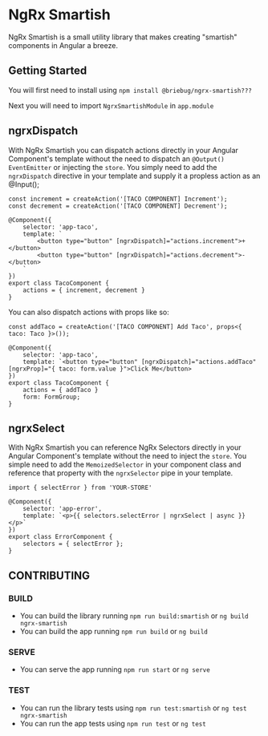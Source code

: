 # NgRx Smartish

NgRx Smartish is a small utility library that makes creating "smartish" components in Angular a breeze.


## Getting Started

You will first need to install using `npm install @briebug/ngrx-smartish???`

Next you will need to import `NgrxSmartishModule` in `app.module`

## ngrxDispatch

With NgRx Smartish you can dispatch actions directly in your Angular Component's template without the need to dispatch an `@Output() EventEmitter` or injecting the `store`. You simply need to add the `ngrxDispatch` directive in your template and supply it a propless action as an @Input();

```
const increment = createAction('[TACO COMPONENT] Increment');
const decrement = createAction('[TACO COMPONENT] Decrement');

@Component({
    selector: 'app-taco',
    template: `
        <button type="button" [ngrxDispatch]="actions.increment">+</button>
        <button type="button" [ngrxDispatch]="actions.decrement">-</button>
    `
})
export class TacoComponent {
    actions = { increment, decrement }
}
```

You can also dispatch actions with props like so:

```
const addTaco = createAction('[TACO COMPONENT] Add Taco', props<{ taco: Taco }>());

@Component({
    selector: 'app-taco',
    template: `<button type="button" [ngrxDispatch]="actions.addTaco" [ngrxProp]="{ taco: form.value }">Click Me</button>
})
export class TacoComponent {
    actions = { addTaco }
    form: FormGroup;
}
```

## ngrxSelect

With NgRx Smartish you can reference NgRx Selectors directly in your Angular Component's template without the need to inject the `store`. You simple need to add the `MemoizedSelector` in your component class and reference that property with the `ngrxSelector` pipe in your template.

```
import { selectError } from 'YOUR-STORE'

@Component({
    selector: 'app-error',
    template: `<p>{{ selectors.selectError | ngrxSelect | async }}</p>`
})
export class ErrorComponent {
    selectors = { selectError };
}
```



## CONTRIBUTING

### BUILD
- You can build the library running `npm run build:smartish` or `ng build ngrx-smartish`
- You can build the app running `npm run build` or `ng build`

### SERVE
- You can serve the app running `npm run start` or `ng serve`

### TEST
- You can run the library tests using `npm run test:smartish` or `ng test ngrx-smartish`
- You can run the app tests using `npm run test` or `ng test`
  